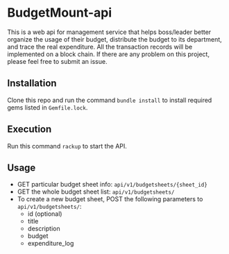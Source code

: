 # BudgetMount-api
This is a web api for management service that helps boss/leader better organize the usage of their budget, distribute the budget to its department, and trace the real expenditure. All the transaction records will be implemented on a block chain. If there are any problem on this project, please feel free to submit an issue.

## Installation
Clone this repo and run the command `bundle install` to install required gems listed in `Gemfile.lock`.

## Execution
Run this command `rackup` to start the API.

## Usage
- GET particular budget sheet info: `api/v1/budgetsheets/{sheet_id}`
- GET the whole budget sheet list: `api/v1/budgetsheets/`
- To create a new budget sheet, POST the following parameters to `api/v1/budgetsheets/`:
  - id (optional)
  - title
  - description
  - budget
  - expenditure_log
  
